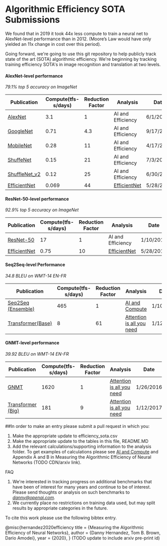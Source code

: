# Algorithmic Efficiency SOTA Submissions
We found that in 2019 it took 44x less compute to train a neural net to AlexNet-level performance than in 2012.
(Moore’s Law would have only yielded an 11x change in cost over this period).
 
Going forward, we're going to use this git repository to help publicly track state of the art (SOTA) algorithmic efficiency.
We're beginning by tracking training efficiency SOTA's in image recognition and translation at two levels. 

#### AlexNet-level performance
*79.1% top 5 accuracy on ImageNet*

| Publication| Compute(tfs-s/days)| Reduction Factor| Analysis| Date |
| ----------------------- | ------------- | ------------ | ----------------------- | ------------ |
| [AlexNet](https://papers.nips.cc/paper/4824-imagenet-classification-with-deep-convolutional-neural-networks.pdf)|3.1|1|AI and Efficiency| 6/1/2012|
| [GoogleNet](https://arxiv.org/abs/1409.4842)|0.71|4.3|AI and Efficiency| 9/17/2014|
| [MobileNet](https://arxiv.org/abs/1704.04861)|0.28|11|AI and Efficiency| 4/17/2017|
| [ShuffeNet](https://arxiv.org/abs/1707.01083)|0.15|21|AI and Efficiency| 7/3/2017|
| [ShuffleNet_v2](https://arxiv.org/abs/1807.11164)|0.12|25|AI and Efficiency| 6/30/2018|
| [EfficientNet](https://arxiv.org/abs/1905.11946)|0.069|44|[EfficientNet](https://arxiv.org/abs/1905.11946)| 5/28/2019|

#### ResNet-50-level performance
*92.9% top 5 accuracy on ImageNet*

| Publication| Compute(tfs-s/days)| Reduction Factor| Analysis| Date |
| ----------------------- | ------------- | ------------ | ----------------------- | ------------ |
|[ResNet-50](https://arxiv.org/abs/1512.03385)|17|1|AI and Efficiency| 1/10/2015|
|[EfficientNet](https://arxiv.org/abs/1905.11946)|0.75|10|[EfficientNet](https://arxiv.org/abs/1905.11946)| 5/28/2019|

#### Seq2Seq-level Performance
*34.8 BLEU on WMT-14 EN-FR*

| Publication| Compute(tfs-s/days)| Reduction Factor| Analysis| Date |
| ----------------------- | ------------- | ------------ | ----------------------- | ------------ |
[Seq2Seq (Ensemble)](https://arxiv.org/abs/1409.3215)|465|1|[AI and Compute](https://openai.com/blog/ai-and-compute/)| 1/10/2014
[Transformer(Base)](https://arxiv.org/abs/1706.03762)|8|61|[Attention is all you need](https://arxiv.org/abs/1807.11164)| 1/12/2017

#### GNMT-level performance
*39.92 BLEU on WMT-14 EN-FR*

| Publication| Compute(tfs-s/days)| Reduction Factor| Analysis| Date |
| ----------------------- | ------------- | ------------ | ----------------------- | ------------ |
[GNMT](https://arxiv.org/abs/1609.08144)|1620|1|[Attention is all you need](https://arxiv.org/abs/1807.11164)| 1/26/2016
[Transformer (Big)](https://arxiv.org/abs/1706.03762)|181|9|[Attention is all you need](https://arxiv.org/abs/1807.11164)| 1/12/2017

##In order to make an entry please submit a pull request in which you:
1. Make the appropriate update to efficiency_sota.csv 
2. Make the appropriate update to the tables in this file, README.MD
3. Add the relevant calculations/supporting information to the analysis folder. To get examples of calculations please see
[AI and Compute](https://openai.com/blog/ai-and-compute/#appendixmethods) and Appendix A and B in Measuring the Algorithmic Efficiency of Neural Networks (TODO CDN/arxiv link).

FAQ
1. We're interested in tracking progress on additional benchmarks that have been of interest for many years and continue 
to be of interest. Please send thoughts or analysis on such benchmarks to *danny@openai.com.*
2. We currently place no restrictions on training data used, but may split results by appropriate categories in the future.

To cite this work please use the following bibtex entry.

@misc{hernandez2020efficiency
title = {Measuring the Algorithmic Efficiency of Neural Networks},
author = {Danny Hernandez, Tom B. Brown, Dario Amodei},
year = {2020},
}
(TODO update to include arxiv pre-print id)